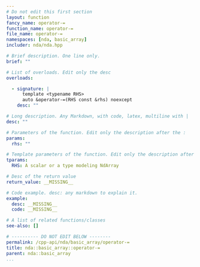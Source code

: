 ```yaml
---
# Do not edit this first section
layout: function
fancy_name: operator-=
function_name: operator-=
file_name: operator-=
namespaces: [nda, basic_array]
includer: nda/nda.hpp

# Brief description. One line only.
brief: ""

# List of overloads. Edit only the desc
overloads:

  - signature: |
      template <typename RHS> 
      auto &operator-=(RHS const &rhs) noexcept
    desc: ""

# Long description. Any Markdown, with code, latex, multiline with |
desc: ""

# Parameters of the function. Edit only the description after the :
params:
  rhs: ""

# Template parameters of the function. Edit only the description after the :
tparams:
  RHS: A scalar or a type modeling NdArray

# Desc of the return value
return_value: __MISSING__

# Code example. desc: any markdown to explain it.
example:
  desc: __MISSING__
  code: __MISSING__

# A list of related functions/classes
see-also: []

# ---------- DO NOT EDIT BELOW --------
permalink: /cpp-api/nda/basic_array/operator-=
title: nda::basic_array::operator-=
parent: nda::basic_array
...
```


